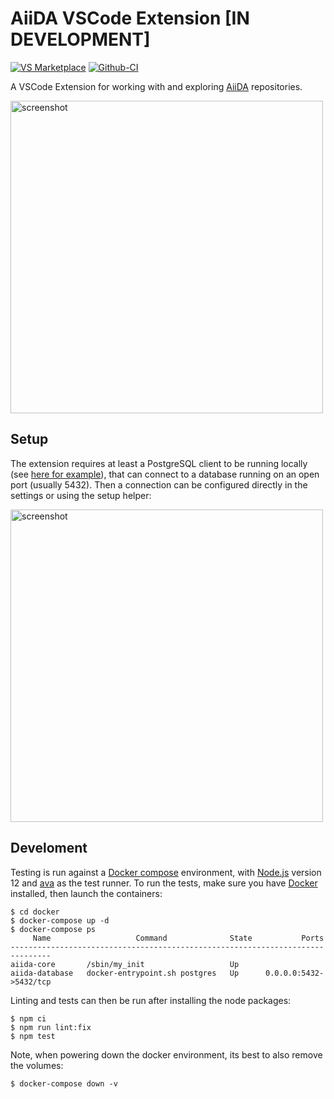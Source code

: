 # AiiDA VSCode Extension [IN DEVELOPMENT]

[![VS Marketplace][vs-market-badge]][vs-market-link]
[![Github-CI][github-ci-badge]][github-ci-link]

A VSCode Extension for working with and exploring [AiiDA](http://www.aiida.net/) repositories.

<img width="500" alt="screenshot" src="https://raw.githubusercontent.com/chrisjsewell/aiida-vcode-ext/master/gifs/aiida-vscode-demo.gif">

## Setup

The extension requires at least a PostgreSQL client to be running locally (see [here for example](https://www.compose.com/articles/postgresql-tips-installing-the-postgresql-client/)), that can connect to a database running on an open port (usually 5432).
Then a connection can be configured directly in the settings or using the setup helper:

<img width="500" alt="screenshot" src="https://raw.githubusercontent.com/chrisjsewell/aiida-vcode-ext/master/gifs/aiida-vscode-setup.gif">

## Develoment

Testing is run against a [Docker compose](https://docs.docker.com/compose/) environment, with [Node.js](https://nodejs.org) version 12 and [ava](https://github.com/avajs/ava) as the test runner.
To run the tests, make sure you have [Docker](https://www.docker.com/) installed, then launch the containers:

```console
$ cd docker
$ docker-compose up -d
$ docker-compose ps
     Name                   Command              State           Ports
-------------------------------------------------------------------------------
aiida-core       /sbin/my_init                   Up
aiida-database   docker-entrypoint.sh postgres   Up      0.0.0.0:5432->5432/tcp
```

Linting and tests can then be run after installing the node packages:

```console
$ npm ci
$ npm run lint:fix
$ npm test
```

Note, when powering down the docker environment, its best to also remove the volumes:

```console
$ docker-compose down -v
```

[vs-market-badge]: https://vsmarketplacebadge.apphb.com/version/chrisjsewell.aiida-explore-vscode.svg "Current Release"
[vs-market-link]: https://marketplace.visualstudio.com/items?itemName=chrisjsewell.aiida-explore-vscode
[github-ci-badge]: https://img.shields.io/github/workflow/status/chrisjsewell/aiida-vcode-ext/Github-CI?label=Github-CI
[github-ci-link]: https://github.com/chrisjsewell/aiida-vcode-ext/actions

